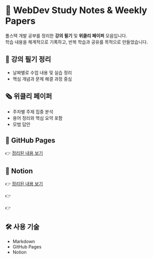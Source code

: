 # 📝 WebDev Study Notes & Weekly Papers

풀스택 개발 공부를 정리한 **강의 필기** 및 **위클리 페이퍼** 모음입니다.  
학습 내용을 체계적으로 기록하고, 반복 학습과 공유를 목적으로 만들었습니다.


## 📒 강의 필기 정리

- 날짜별로 수업 내용 및 실습 정리
- 핵심 개념과 문제 해결 과정 중심


## 🗞️ 위클리 페이퍼

- 주차별 주제 집중 분석
- 용어 정리와 핵심 요약 포함
- 모범 답안


## 🔗 GitHub Pages

👉 [정리된 내용 보기](https://github.com/sungminiioo/notes.github.io.git)


## 🔗 Notion

👉 [정리된 내용 보기](https://yourusername.github.io/your-repo-name/)

👉

👉


## 🛠️ 사용 기술

- Markdown
- GitHub Pages
- Notion
